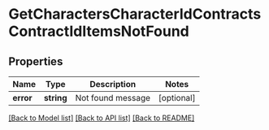# GetCharactersCharacterIdContractsContractIdItemsNotFound

## Properties
Name | Type | Description | Notes
------------ | ------------- | ------------- | -------------
**error** | **string** | Not found message | [optional] 

[[Back to Model list]](../README.md#documentation-for-models) [[Back to API list]](../README.md#documentation-for-api-endpoints) [[Back to README]](../README.md)


